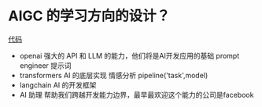 # AIGC 的学习方向的设计？
[代码](https://colab.research.google.com/drive/1H6SgLwN7urIdRtaNHKipVAeRfy2LnhCT#scrollTo=RKOW34ByRUAt)
- openai
    强大的 API 和 LLM 的能力，他们将是AI开发应用的基础
    prompt engineer 提示词
- transformers
    AI 的底层实现
    情感分析 pipeline('task',model)
- langchain
    AI 的开发框架
- AI 助理
    帮助我们跨越开发能力边界，最早最欢迎这个能力的公司是facebook